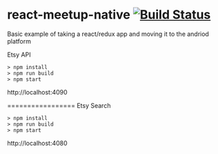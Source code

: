 # react-meetup-native [![Build Status](https://travis-ci.org/hartcode/react-meetup-native.svg?branch=master)](https://travis-ci.org/hartcode/react-meetup-native)
Basic example of taking a react/redux app and moving it to the andriod platform


Etsy API
```
> npm install
> npm run build
> npm start
```
http://localhost:4090

=================
Etsy Search
```
> npm install
> npm run build
> npm start
```
http://localhost:4080
